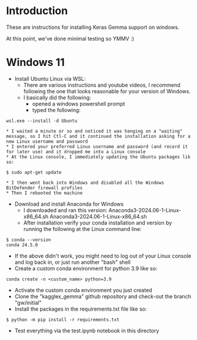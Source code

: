 # Introduction

These are instructions for installing Keras Gemma support on windows.

At this point, we've done minimal testing so YMMV :)

# Windows 11

* Install Ubuntu Linux via WSL:
  * There are various instructions and youtube videos, I recommend following the one that looks reasonable for your version of Windows.
  * I basically did the following:
    * opened a windows powershell prompt
    * typed the following:
```
wsl.exe --install -d Ubuntu
```
    * I waited a minute or so and noticed it was hanging on a "waiting" message, so I hit Ctl-C and it continued the installation asking for a new Linux username and password
    * I entered your preferred Linux username and password (and record it for later use) and it dropped me into a Linux console
    * At the Linux console, I immediately updating the Ubuntu packages lik so:
```
$ sudo apt-get update
```
    * I then went back into Windows and disabled all the Windows BitDefender firewall profiles
    * Then I rebooted the machine
* Download and install Anaconda for Windows
  * I downloaded and ran this version: Anaconda3-2024.06-1-Linux-x86_64.sh Anaconda3-2024.06-1-Linux-x86_64.sh
  * After installation verify your conda installation and version by running the following at the Linux command line:
```
$ conda --version
conda 24.5.0
```
  * If the above didn't work, you might need to log out of your Linux console and log back in, or just run another "bash" shell
  * Create a custom conda environment for python 3.9 like so:
```
conda create -n <custom_name> python=3.9
```
  * Activate the custom conda environment you just created
  * Clone the "kagglex_gemma" github repository and check-out the branch "gw/initial"
  * Install the packages in the requirements.txt file like so:
```
$ python -m pip install -r requirements.txt
```
  * Test everything via the test.ipynb notebook in this directory
